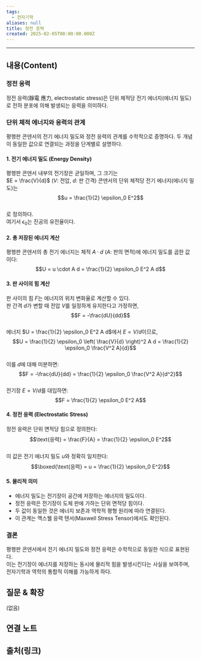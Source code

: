 ```yaml
---
tags:
  - 전자기학
aliases: null
title: 정전 응력
created: 2025-02-05T00:00:00.000Z
---
```


---

## 내용(Content)

### 정전 응력
정전 응력(靜電 應力, electrostatic stress)은 단위 체적당 전기 에너지(에너지 밀도)로 전하 분포에 의해 발생되는 응력을 의미하다. 

### 단위 체적 에너지와 응력의 관계
    
평행판 콘덴서의 전기 에너지 밀도와 정전 응력의 관계를 수학적으로 증명하다. 두 개념이 동일한 값으로 연결되는 과정을 단계별로 설명하다.

#### 1. 전기 에너지 밀도 (Energy Density)
평행판 콘덴서 내부의 전기장은 균일하며, 그 크기는  
$E = \frac{V}{d}$
($V$: 전압, $d$: 판 간격)
콘덴서의 단위 체적당 전기 에너지(에너지 밀도)는  
$$u = \frac{1}{2} \epsilon_0 E^2$$  
로 정의하다.  
여기서 $\epsilon_0$는 진공의 유전율이다.

#### 2. 총 저장된 에너지 계산
평행판 콘덴서의 총 전기 에너지는 체적 $A \cdot d$ ($A$: 판의 면적)에 에너지 밀도를 곱한 값이다:  
$$U = u \cdot A d = \frac{1}{2} \epsilon_0 E^2 A d$$


#### 3. 판 사이의 힘 계산
판 사이의 힘 $F$는 에너지의 위치 변화율로 계산할 수 있다.  
판 간격 $d$가 변할 때 전압 $V$를 일정하게 유지한다고 가정하면,  
$$F = -\frac{dU}{dd}$$  
에너지 $U = \frac{1}{2} \epsilon_0 E^2 A d$에서 $E = V/d$이므로,  
$$U = \frac{1}{2} \epsilon_0 \left( \frac{V}{d} \right)^2 A d = \frac{1}{2} \epsilon_0 \frac{V^2 A}{d}$$  
이를 $d$에 대해 미분하면:  
$$F = -\frac{dU}{dd} = \frac{1}{2} \epsilon_0 \frac{V^2 A}{d^2}$$  
전기장 $E = V/d$를 대입하면:  
$$F = \frac{1}{2} \epsilon_0 E^2 A$$

#### 4. 정전 응력 (Electrostatic Stress)
정전 응력은 단위 면적당 힘으로 정의한다:
$$\text{응력} = \frac{F}{A} = \frac{1}{2} \epsilon_0 E^2$$  
이 값은 전기 에너지 밀도 $u$와 정확히 일치한다:  
$$\boxed{\text{응력} = u = \frac{1}{2} \epsilon_0 E^2}$$

#### 5. 물리적 의미
- 에너지 밀도는 전기장이 공간에 저장하는 에너지의 밀도이다.  
- 정전 응력은 전기장이 도체 판에 가하는 단위 면적당 힘이다.  
- 두 값이 동일한 것은 에너지 보존과 역학적 평형 원리에 따라 연결된다.  
- 이 관계는 맥스웰 응력 텐서(Maxwell Stress Tensor)에서도 확인된다.

### 결론
평행판 콘덴서에서 전기 에너지 밀도와 정전 응력은 수학적으로 동일한 식으로 표현된다.  
이는 전기장이 에너지를 저장하는 동시에 물리적 힘을 발생시킨다는 사실을 보여주며, 전자기학과 역학의 통합적 이해를 가능하게 하다.


## 질문 & 확장

(없음)

## 연결 노트

## 출처(링크)





